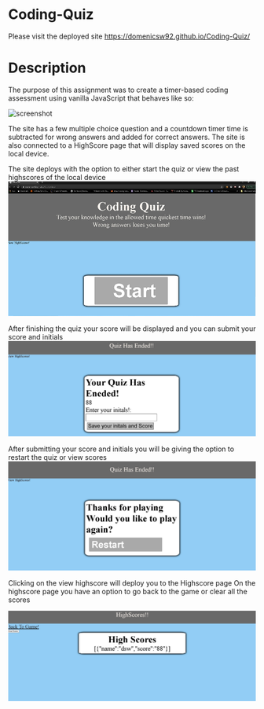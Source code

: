 # Coding-Quiz
Please visit the deployed site  https://domenicsw92.github.io/Coding-Quiz/

# Description 
The purpose of this assignment was to create a timer-based coding assessment using vanilla JavaScript that behaves like so:

![screenshot](./assets/images/preview.gif)

The site has a few multiple choice question and a countdown timer time is subtracted for wrong answers and added for correct answers.
The site is also connected to a HighScore page that will display saved scores on the local device.

The site deploys with the option to either start the quiz or view the past highscores of the local device 
![screenshot](./assets/images/Codequiz.jpg)


After finishing the quiz your score will be displayed and you can submit your score and initials
![screenshot](./assets/images/Endquiz.jpg)   


After submitting your score and initials you will be giving the option to restart the quiz or view scores 
![screenshot](./assets/images/restartquiz.jpg)

Clicking on the view highscore will deploy you to the Highscore page
On the highscore page you have an option to go back to the game or clear all the scores

![screenshot](./assets/images/Highscore.jpg)



